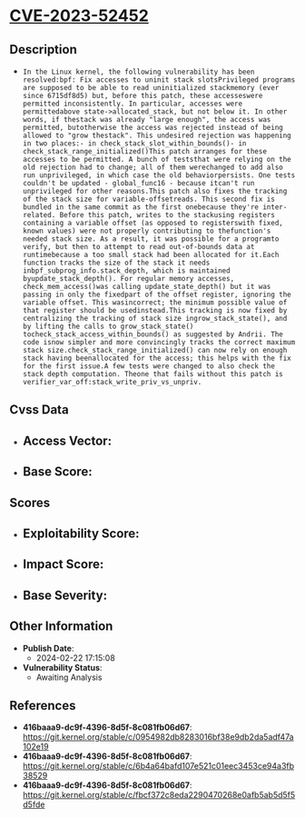 
# [CVE-2023-52452](https://cve.mitre.org/cgi-bin/cvename.cgi?name=CVE-2023-52452)

## Description

- `In the Linux kernel, the following vulnerability has been resolved:bpf: Fix accesses to uninit stack slotsPrivileged programs are supposed to be able to read uninitialized stackmemory (ever since 6715df8d5) but, before this patch, these accesseswere permitted inconsistently. In particular, accesses were permittedabove state->allocated_stack, but not below it. In other words, if thestack was already "large enough", the access was permitted, butotherwise the access was rejected instead of being allowed to "grow thestack". This undesired rejection was happening in two places:- in check_stack_slot_within_bounds()- in check_stack_range_initialized()This patch arranges for these accesses to be permitted. A bunch of teststhat were relying on the old rejection had to change; all of them werechanged to add also run unprivileged, in which case the old behaviorpersists. One tests couldn't be updated - global_func16 - because itcan't run unprivileged for other reasons.This patch also fixes the tracking of the stack size for variable-offsetreads. This second fix is bundled in the same commit as the first onebecause they're inter-related. Before this patch, writes to the stackusing registers containing a variable offset (as opposed to registerswith fixed, known values) were not properly contributing to thefunction's needed stack size. As a result, it was possible for a programto verify, but then to attempt to read out-of-bounds data at runtimebecause a too small stack had been allocated for it.Each function tracks the size of the stack it needs inbpf_subprog_info.stack_depth, which is maintained byupdate_stack_depth(). For regular memory accesses, check_mem_access()was calling update_state_depth() but it was passing in only the fixedpart of the offset register, ignoring the variable offset. This wasincorrect; the minimum possible value of that register should be usedinstead.This tracking is now fixed by centralizing the tracking of stack size ingrow_stack_state(), and by lifting the calls to grow_stack_state() tocheck_stack_access_within_bounds() as suggested by Andrii. The code isnow simpler and more convincingly tracks the correct maximum stack size.check_stack_range_initialized() can now rely on enough stack having beenallocated for the access; this helps with the fix for the first issue.A few tests were changed to also check the stack depth computation. Theone that fails without this patch is verifier_var_off:stack_write_priv_vs_unpriv.`

## Cvss Data

- **Access Vector**:
  - 
- **Base Score**:
  - 

## Scores

- **Exploitability Score**:
  - 
- **Impact Score**:
  - 
- **Base Severity**:
  - 

## Other Information

- **Publish Date**:
  - 2024-02-22 17:15:08
- **Vulnerability Status**:
  - Awaiting Analysis

## References

- **416baaa9-dc9f-4396-8d5f-8c081fb06d67**: https://git.kernel.org/stable/c/0954982db8283016bf38e9db2da5adf47a102e19
- **416baaa9-dc9f-4396-8d5f-8c081fb06d67**: https://git.kernel.org/stable/c/6b4a64bafd107e521c01eec3453ce94a3fb38529
- **416baaa9-dc9f-4396-8d5f-8c081fb06d67**: https://git.kernel.org/stable/c/fbcf372c8eda2290470268e0afb5ab5d5f5d5fde
